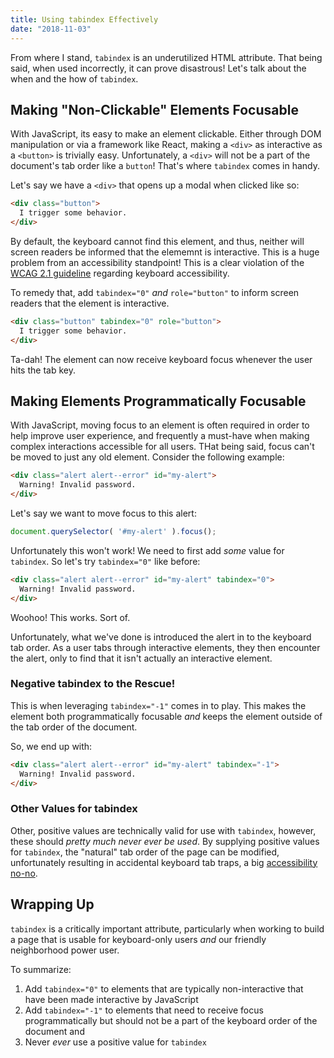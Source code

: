 ```yaml
---
title: Using tabindex Effectively
date: "2018-11-03"
---
```


From where I stand, `tabindex` is an underutilized HTML attribute. That being said, when used incorrectly, it can prove disastrous! Let's talk about the when and the how of `tabindex`.

## Making "Non-Clickable" Elements Focusable

With JavaScript, its easy to make an element clickable. Either through DOM manipulation or via a framework like React, making a `<div>` as interactive as a `<button>` is trivially easy. Unfortunately, a `<div>` will not be a part of the document's tab order like a `button`! That's where `tabindex` comes in handy.

Let's say we have a `<div>` that opens up a modal when clicked like so:

```html
<div class="button">
  I trigger some behavior.
</div>
```

By default, the keyboard cannot find this element, and thus, neither will screen readers be informed that the elememnt is interactive. This is a huge problem from an accessibility standpoint! This is a clear violation of the [WCAG 2.1 guideline](https://www.w3.org/TR/WCAG21/#keyboard-accessible) regarding keyboard accessibility.

To remedy that, add `tabindex="0"` *and* `role="button"` to inform screen readers that the element is interactive.

```html
<div class="button" tabindex="0" role="button">
  I trigger some behavior.
</div>
```

Ta-dah! The element can now receive keyboard focus whenever the user hits the tab key.

## Making Elements Programmatically Focusable

With JavaScript, moving focus to an element is often required in order to help improve user experience, and frequently a must-have when making complex interactions accessible for all users. THat being said, focus can't be moved to just any old element. Consider the following example:

```html
<div class="alert alert--error" id="my-alert">
  Warning! Invalid password.
</div>
```

Let's say we want to move focus to this alert:

```javascript
document.querySelector( '#my-alert' ).focus();
```

Unfortunately this won't work! We need to first add *some* value for `tabindex`. So let's try `tabindex="0"` like before:

```html
<div class="alert alert--error" id="my-alert" tabindex="0">
  Warning! Invalid password.
</div>
```

Woohoo! This works. Sort of.

Unfortunately, what we've done is introduced the alert in to the keyboard tab order. As a user tabs through interactive elements, they then encounter the alert, only to find that it isn't actually an interactive element.

### Negative tabindex to the Rescue!

This is when leveraging `tabindex="-1"` comes in to play. This makes the element both programmatically focusable *and* keeps the element outside of the tab order of the document.

So, we end up with:

```html
<div class="alert alert--error" id="my-alert" tabindex="-1">
  Warning! Invalid password.
</div>
```

### Other Values for tabindex

Other, positive values are technically valid for use with `tabindex`, however, these should *pretty much never ever be used*. By supplying positive values for `tabindex`, the "natural" tab order of the page can be modified, unfortunately resulting in accidental keyboard tab traps, a big [accessibility no-no](https://www.w3.org/TR/WCAG21/#no-keyboard-trap).

## Wrapping Up

`tabindex` is a critically important attribute, particularly when working to build a page that is usable for keyboard-only users *and* our friendly neighborhood power user.

To summarize:

1. Add `tabindex="0"` to elements that are typically non-interactive that have been made interactive by JavaScript
2. Add `tabindex="-1"` to elements that need to receive focus programmatically but should not be a part of the keyboard order of the document and
3. Never *ever* use a positive value for `tabindex`
